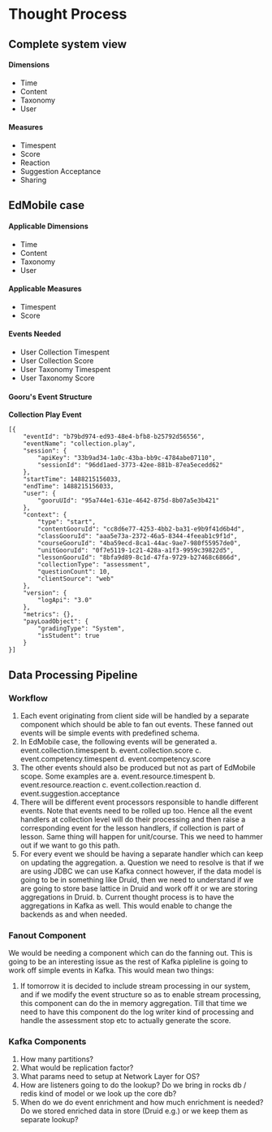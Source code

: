 # Thought Process

## Complete system view

#### Dimensions
- Time 
- Content 
- Taxonomy 
- User

#### Measures
- Timespent
- Score
- Reaction
- Suggestion Acceptance
- Sharing

## EdMobile case

#### Applicable Dimensions
- Time
- Content
- Taxonomy
- User

#### Applicable Measures
- Timespent
- Score


#### Events Needed
- User Collection Timespent
- User Collection Score
- User Taxonomy Timespent
- User Taxonomy Score

#### Gooru's Event Structure

**Collection Play Event**

	[{
		"eventId": "b79bd974-ed93-48e4-bfb8-b25792d56556",
		"eventName": "collection.play",
		"session": {
			"apiKey": "33b9ad34-1a0c-43ba-bb9c-4784abe07110",
			"sessionId": "96dd1aed-3773-42ee-881b-87ea5ecedd62"
		},
		"startTime": 1488215156033,
		"endTime": 1488215156033,
		"user": {
			"gooruUId": "95a744e1-631e-4642-875d-8b07a5e3b421"
		},
		"context": {
			"type": "start",
			"contentGooruId": "cc8d6e77-4253-4bb2-ba31-e9b9f41d6b4d",
			"classGooruId": "aaa5e73a-2372-46a5-8344-4feeab1c9f1d",
			"courseGooruId": "4ba59ecd-8ca1-44ac-9ae7-980f55957de0",
			"unitGooruId": "0f7e5119-1c21-428a-a1f3-9959c39822d5",
			"lessonGooruId": "8bfa9d89-8c1d-47fa-9729-b27468c6866d",
			"collectionType": "assessment",
			"questionCount": 10,
			"clientSource": "web"
		},
		"version": {
			"logApi": "3.0"
		},
		"metrics": {},
		"payLoadObject": {
			"gradingType": "System",
			"isStudent": true
		}
	}]
	
## Data Processing Pipeline

### Workflow

1. Each event originating from client side will be handled by a separate component which should be able to fan out events. These fanned out events will be simple events with predefined schema. 
2. In EdMobile case, the following events will be generated 
	a. event.collection.timespent
	b. event.collection.score
	c. event.competency.timespent
	d. event.competency.score
3. The other events should also be produced but not as part of EdMobile scope. Some examples are
	a. event.resource.timespent
	b. event.resource.reaction
	c. event.collection.reaction
	d. event.suggestion.acceptance
4. There will be different event processors responsible to handle different events. Note that events need to be rolled up too. Hence all the event handlers at collection level will do their processing and then raise a corresponding event for the lesson handlers, if collection is part of lesson. Same thing will happen for unit/course. This we need to hammer out if we want to go this path.
5. For every event we should be having a separate handler which can keep on updating the aggregation. 
	a. Question we need to resolve is that if we are using JDBC we can use Kafka connect however, if the data model is going to be in something like Druid, then we need to understand if we are going to store base lattice in Druid and work off it or we are storing aggregations in Druid.
	b. Current thought process is to have the aggregations in Kafka as well. This would enable to change the backends as and when needed.


### Fanout Component
We would  be needing a component which can do the fanning out. This is going to be an interesting issue as the rest of Kafka pipleline is going to work off simple events in Kafka. This would mean two things:
1. If tomorrow it is decided to include stream processing in our system, and if we modify the event structure so as to enable stream processing, this component can do the in memory aggregation. Till that time we need to have this component do the log writer kind of processing and handle the assessment stop etc to actually generate the score. 


### Kafka Components 
1. How many partitions?
2. What would be replication factor?
3. What params need to setup at Network Layer for OS?
4. How are listeners going to do the lookup? Do we bring in rocks db / redis kind of model or we look up the core db?
5. When do we do event enrichment and how much enrichment is needed? Do we stored enriched data in store (Druid e.g.) or we keep them as separate lookup?

